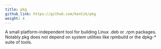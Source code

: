 ```yaml
---
title: pkg
github_link: https://github.com/kentik/pkg
weight: 4
---
```


A small platform-independent tool for building Linux .deb or .rpm packages. Notably pkg does not depend on system utilities like rpmbuild or the dpkg-* suite of tools.
